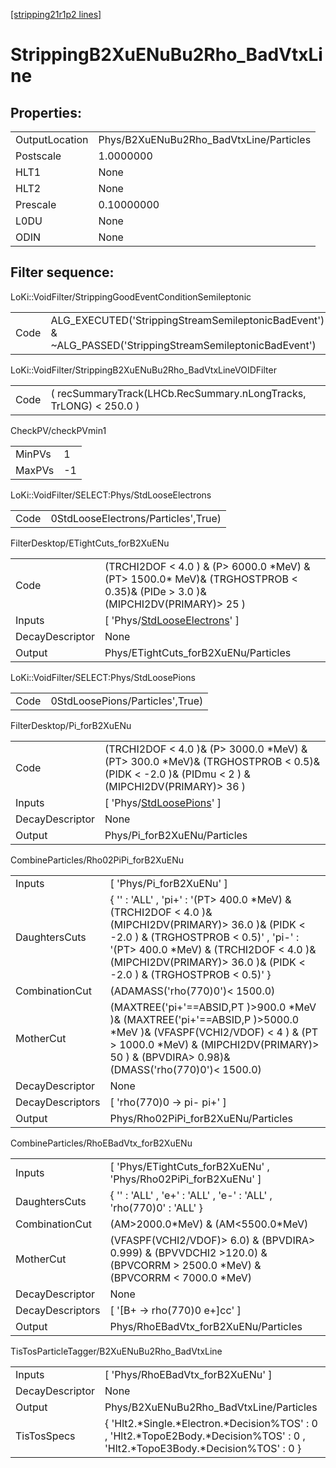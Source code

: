 [[stripping21r1p2 lines]](./stripping21r1p2-index)

# StrippingB2XuENuBu2Rho_BadVtxLine

## Properties:

|                |                                         |
|----------------|-----------------------------------------|
| OutputLocation | Phys/B2XuENuBu2Rho_BadVtxLine/Particles |
| Postscale      | 1.0000000                               |
| HLT1           | None                                    |
| HLT2           | None                                    |
| Prescale       | 0.10000000                              |
| L0DU           | None                                    |
| ODIN           | None                                    |

## Filter sequence:

LoKi::VoidFilter/StrippingGoodEventConditionSemileptonic

|      |                                                                                                          |
|------|----------------------------------------------------------------------------------------------------------|
| Code | ALG_EXECUTED('StrippingStreamSemileptonicBadEvent') & ~ALG_PASSED('StrippingStreamSemileptonicBadEvent') |

LoKi::VoidFilter/StrippingB2XuENuBu2Rho_BadVtxLineVOIDFilter

|      |                                                                   |
|------|-------------------------------------------------------------------|
| Code | ( recSummaryTrack(LHCb.RecSummary.nLongTracks, TrLONG) \< 250.0 ) |

CheckPV/checkPVmin1

|        |     |
|--------|-----|
| MinPVs | 1   |
| MaxPVs | -1  |

LoKi::VoidFilter/SELECT:Phys/StdLooseElectrons

|      |                                     |
|------|-------------------------------------|
| Code | 0StdLooseElectrons/Particles',True) |

FilterDesktop/ETightCuts_forB2XuENu

|                 |                                                                                                                                   |
|-----------------|-----------------------------------------------------------------------------------------------------------------------------------|
| Code            | (TRCHI2DOF \< 4.0 ) & (P\> 6000.0 \*MeV) & (PT\> 1500.0\* MeV)& (TRGHOSTPROB \< 0.35)& (PIDe \> 3.0 )& (MIPCHI2DV(PRIMARY)\> 25 ) |
| Inputs          | [ 'Phys/[StdLooseElectrons](./stripping21r1p2-commonparticles-stdlooseelectrons)' ]                                             |
| DecayDescriptor | None                                                                                                                              |
| Output          | Phys/ETightCuts_forB2XuENu/Particles                                                                                              |

LoKi::VoidFilter/SELECT:Phys/StdLoosePions

|      |                                 |
|------|---------------------------------|
| Code | 0StdLoosePions/Particles',True) |

FilterDesktop/Pi_forB2XuENu

|                 |                                                                                                                                                 |
|-----------------|-------------------------------------------------------------------------------------------------------------------------------------------------|
| Code            | (TRCHI2DOF \< 4.0 )& (P\> 3000.0 \*MeV) & (PT\> 300.0 \*MeV)& (TRGHOSTPROB \< 0.5)& (PIDK \< -2.0 )& (PIDmu \< 2 ) & (MIPCHI2DV(PRIMARY)\> 36 ) |
| Inputs          | [ 'Phys/[StdLoosePions](./stripping21r1p2-commonparticles-stdloosepions)' ]                                                                   |
| DecayDescriptor | None                                                                                                                                            |
| Output          | Phys/Pi_forB2XuENu/Particles                                                                                                                    |

CombineParticles/Rho02PiPi_forB2XuENu

|                  |                                                                                                                                                                                                                                                                      |
|------------------|----------------------------------------------------------------------------------------------------------------------------------------------------------------------------------------------------------------------------------------------------------------------|
| Inputs           | [ 'Phys/Pi_forB2XuENu' ]                                                                                                                                                                                                                                           |
| DaughtersCuts    | { '' : 'ALL' , 'pi+' : '(PT\> 400.0 \*MeV) & (TRCHI2DOF \< 4.0 )& (MIPCHI2DV(PRIMARY)\> 36.0 )& (PIDK \< -2.0 ) & (TRGHOSTPROB \< 0.5)' , 'pi-' : '(PT\> 400.0 \*MeV) & (TRCHI2DOF \< 4.0 )& (MIPCHI2DV(PRIMARY)\> 36.0 )& (PIDK \< -2.0 ) & (TRGHOSTPROB \< 0.5)' } |
| CombinationCut   | (ADAMASS('rho(770)0')\< 1500.0)                                                                                                                                                                                                                                      |
| MotherCut        | (MAXTREE('pi+'==ABSID,PT )\>900.0 \*MeV )& (MAXTREE('pi+'==ABSID,P )\>5000.0 \*MeV )& (VFASPF(VCHI2/VDOF) \< 4 ) & (PT \> 1000.0 \*MeV) & (MIPCHI2DV(PRIMARY)\> 50 ) & (BPVDIRA\> 0.98)& (DMASS('rho(770)0')\< 1500.0)                                               |
| DecayDescriptor  | None                                                                                                                                                                                                                                                                 |
| DecayDescriptors | [ 'rho(770)0 -\> pi- pi+' ]                                                                                                                                                                                                                                        |
| Output           | Phys/Rho02PiPi_forB2XuENu/Particles                                                                                                                                                                                                                                  |

CombineParticles/RhoEBadVtx_forB2XuENu

|                  |                                                                                                                                |
|------------------|--------------------------------------------------------------------------------------------------------------------------------|
| Inputs           | [ 'Phys/ETightCuts_forB2XuENu' , 'Phys/Rho02PiPi_forB2XuENu' ]                                                               |
| DaughtersCuts    | { '' : 'ALL' , 'e+' : 'ALL' , 'e-' : 'ALL' , 'rho(770)0' : 'ALL' }                                                             |
| CombinationCut   | (AM\>2000.0\*MeV) & (AM\<5500.0\*MeV)                                                                                          |
| MotherCut        | (VFASPF(VCHI2/VDOF)\> 6.0) & (BPVDIRA\> 0.999) & (BPVVDCHI2 \>120.0) & (BPVCORRM \> 2500.0 \*MeV) & (BPVCORRM \< 7000.0 \*MeV) |
| DecayDescriptor  | None                                                                                                                           |
| DecayDescriptors | [ '[B+ -\> rho(770)0 e+]cc' ]                                                                                              |
| Output           | Phys/RhoEBadVtx_forB2XuENu/Particles                                                                                           |

TisTosParticleTagger/B2XuENuBu2Rho_BadVtxLine

|                 |                                                                                                                                     |
|-----------------|-------------------------------------------------------------------------------------------------------------------------------------|
| Inputs          | [ 'Phys/RhoEBadVtx_forB2XuENu' ]                                                                                                  |
| DecayDescriptor | None                                                                                                                                |
| Output          | Phys/B2XuENuBu2Rho_BadVtxLine/Particles                                                                                             |
| TisTosSpecs     | { 'Hlt2.\*Single.\*Electron.\*Decision%TOS' : 0 , 'Hlt2.\*TopoE2Body.\*Decision%TOS' : 0 , 'Hlt2.\*TopoE3Body.\*Decision%TOS' : 0 } |
